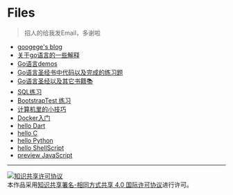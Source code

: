 # Files

> 招人的给我发Email，多谢啦

- [googege's blog](https://github.com/googege/blog)
- [关于go语言的一些解释](https://github.com/googege/goFiles/tree/master/EXPLAIN.md)
- [Go语言demos](https://github.com/googege/goFiles/tree/master/godemo)
- [Go语言圣经书中代码以及完成的练习题](https://github.com/googege/goFiles/tree/master/gop_homework)
- [Go语言圣经以及其它书籍📚](https://github.com/imgoogege)
- [SQL练习](https://github.com/googege/goFiles/tree/master/SQLTest)
- [BootstrapTest 练习](https://github.com/googege/goFiles/tree/master/BootstrapTest)
- [计算机里的小技巧](https://github.com/googege/goFiles/tree/master/computergold.md)
- [Docker入门](https://github.com/googege/goFiles/tree/master/docker/README.md)
- [hello Dart](https://github.com/googege/goFiles/tree/master/helloDart/README.md)
- [hello C](https://github.com/googege/helloC/tree/master/helloC/README.md)
- [hello Python](https://github.com/googege/helloC/tree/master/helloC/README.md)
- [hello ShellScript](https://github.com/googege/helloShellScript/tree/master/helloC/README.md)
- [preview JavaScript](https://github.com/googege/helloJavaScript/tree/master/helloC/README.md)

---
<a rel="license" href="http://creativecommons.org/licenses/by-sa/4.0/"><img alt="知识共享许可协议" style="border-width:0" src="https://i.creativecommons.org/l/by-sa/4.0/88x31.png" /></a><br />本作品采用<a rel="license" href="http://creativecommons.org/licenses/by-sa/4.0/">知识共享署名-相同方式共享 4.0 国际许可协议</a>进行许可。
